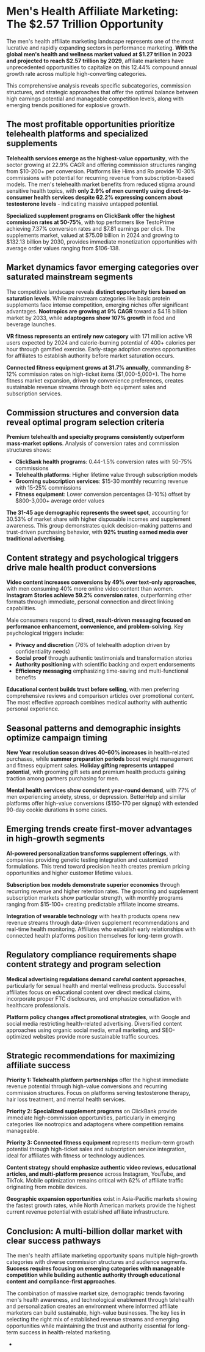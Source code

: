 # **Men's Health Affiliate Marketing: The $2.57 Trillion Opportunity**

The men's health affiliate marketing landscape represents one of the most lucrative and rapidly expanding sectors in performance marketing. **With the global men's health and wellness market valued at $1.27 trillion in 2023 and projected to reach $2.57 trillion by 2029**, affiliate marketers have unprecedented opportunities to capitalize on this 12.44% compound annual growth rate across multiple high-converting categories.

This comprehensive analysis reveals specific subcategories, commission structures, and strategic approaches that offer the optimal balance between high earnings potential and manageable competition levels, along with emerging trends positioned for explosive growth.

## **The most profitable opportunities prioritize telehealth platforms and specialized supplements**

**Telehealth services emerge as the highest-value opportunity**, with the sector growing at 22.9% CAGR and offering commission structures ranging from $10-200+ per conversion. Platforms like Hims and Ro provide 10-30% commissions with potential for recurring revenue from subscription-based models. The men's telehealth market benefits from reduced stigma around sensitive health topics, with **only 2.9% of men currently using direct-to-consumer health services despite 62.2% expressing concern about testosterone levels** \- indicating massive untapped potential.

**Specialized supplement programs on ClickBank offer the highest commission rates at 50-75%**, with top performers like TestoPrime achieving 7.37% conversion rates and $7.81 earnings per click. The supplements market, valued at $75.09 billion in 2024 and growing to $132.13 billion by 2030, provides immediate monetization opportunities with average order values ranging from $106-138.

## **Market dynamics favor emerging categories over saturated mainstream segments**

The competitive landscape reveals **distinct opportunity tiers based on saturation levels**. While mainstream categories like basic protein supplements face intense competition, emerging niches offer significant advantages. **Nootropics are growing at 9% CAGR** toward a $4.18 billion market by 2033, while **adaptogens show 107% growth** in food and beverage launches.

**VR fitness represents an entirely new category** with 171 million active VR users expected by 2024 and calorie-burning potential of 400+ calories per hour through gamified exercise. Early-stage adoption creates opportunities for affiliates to establish authority before market saturation occurs.

**Connected fitness equipment grows at 31.7% annually**, commanding 8-12% commission rates on high-ticket items ($1,000-5,000+). The home fitness market expansion, driven by convenience preferences, creates sustainable revenue streams through both equipment sales and subscription services.

## **Commission structures and conversion data reveal optimal program selection criteria**

**Premium telehealth and specialty programs consistently outperform mass-market options**. Analysis of conversion rates and commission structures shows:

* **ClickBank health programs**: 0.44-1.5% conversion rates with 50-75% commissions  
* **Telehealth platforms**: Higher lifetime value through subscription models  
* **Grooming subscription services**: $15-30 monthly recurring revenue with 15-25% commissions  
* **Fitness equipment**: Lower conversion percentages (3-10%) offset by $800-3,000+ average order values

**The 31-45 age demographic represents the sweet spot**, accounting for 30.53% of market share with higher disposable incomes and supplement awareness. This group demonstrates quick decision-making patterns and trust-driven purchasing behavior, with **92% trusting earned media over traditional advertising**.

## **Content strategy and psychological triggers drive male health product conversions**

**Video content increases conversions by 49% over text-only approaches**, with men consuming 40% more online video content than women. **Instagram Stories achieve 59.2% conversion rates**, outperforming other formats through immediate, personal connection and direct linking capabilities.

Male consumers respond to **direct, result-driven messaging focused on performance enhancement, convenience, and problem-solving**. Key psychological triggers include:

* **Privacy and discretion** (76% of telehealth adoption driven by confidentiality needs)  
* **Social proof** through authentic testimonials and transformation stories  
* **Authority positioning** with scientific backing and expert endorsements  
* **Efficiency messaging** emphasizing time-saving and multi-functional benefits

**Educational content builds trust before selling**, with men preferring comprehensive reviews and comparison articles over promotional content. The most effective approach combines medical authority with authentic personal experience.

## **Seasonal patterns and demographic insights optimize campaign timing**

**New Year resolution season drives 40-60% increases** in health-related purchases, while **summer preparation periods** boost weight management and fitness equipment sales. **Holiday gifting represents untapped potential**, with grooming gift sets and premium health products gaining traction among partners purchasing for men.

**Mental health services show consistent year-round demand**, with 77% of men experiencing anxiety, stress, or depression. BetterHelp and similar platforms offer high-value conversions ($150-170 per signup) with extended 90-day cookie durations in some cases.

## **Emerging trends create first-mover advantages in high-growth segments**

**AI-powered personalization transforms supplement offerings**, with companies providing genetic testing integration and customized formulations. This trend toward precision health creates premium pricing opportunities and higher customer lifetime values.

**Subscription box models demonstrate superior economics** through recurring revenue and higher retention rates. The grooming and supplement subscription markets show particular strength, with monthly programs ranging from $15-100+ creating predictable affiliate income streams.

**Integration of wearable technology** with health products opens new revenue streams through data-driven supplement recommendations and real-time health monitoring. Affiliates who establish early relationships with connected health platforms position themselves for long-term growth.

## **Regulatory compliance requirements shape content strategy and program selection**

**Medical advertising regulations demand careful content approaches**, particularly for sexual health and mental wellness products. Successful affiliates focus on educational content over direct medical claims, incorporate proper FTC disclosures, and emphasize consultation with healthcare professionals.

**Platform policy changes affect promotional strategies**, with Google and social media restricting health-related advertising. Diversified content approaches using organic social media, email marketing, and SEO-optimized websites provide more sustainable traffic sources.

## **Strategic recommendations for maximizing affiliate success**

**Priority 1: Telehealth platform partnerships** offer the highest immediate revenue potential through high-value conversions and recurring commission structures. Focus on platforms serving testosterone therapy, hair loss treatment, and mental health services.

**Priority 2: Specialized supplement programs** on ClickBank provide immediate high-commission opportunities, particularly in emerging categories like nootropics and adaptogens where competition remains manageable.

**Priority 3: Connected fitness equipment** represents medium-term growth potential through high-ticket sales and subscription service integration, ideal for affiliates with fitness or technology audiences.

**Content strategy should emphasize authentic video reviews, educational articles, and multi-platform presence** across Instagram, YouTube, and TikTok. Mobile optimization remains critical with 62% of affiliate traffic originating from mobile devices.

**Geographic expansion opportunities** exist in Asia-Pacific markets showing the fastest growth rates, while North American markets provide the highest current revenue potential with established affiliate infrastructure.

## **Conclusion: A multi-billion dollar market with clear success pathways**

The men's health affiliate marketing opportunity spans multiple high-growth categories with diverse commission structures and audience segments. **Success requires focusing on emerging categories with manageable competition while building authentic authority through educational content and compliance-first approaches**.

The combination of massive market size, demographic trends favoring men's health awareness, and technological enablement through telehealth and personalization creates an environment where informed affiliate marketers can build sustainable, high-value businesses. The key lies in selecting the right mix of established revenue streams and emerging opportunities while maintaining the trust and authority essential for long-term success in health-related marketing.

* 

